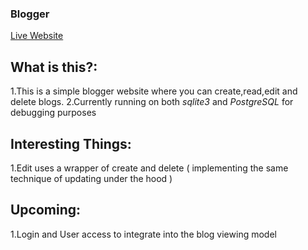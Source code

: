 ### Blogger

[Live Website](https://boiling-anchorage-31077.herokuapp.com/blog/)

## What is this?:
1.This is a simple blogger website where you can create,read,edit and delete blogs. 
2.Currently running on both *sqlite3* and *PostgreSQL* for debugging purposes

## Interesting Things:
1.Edit uses a wrapper of create and delete ( implementing the same technique of updating under the hood )

## Upcoming:
1.Login and User access to integrate into the blog viewing model

